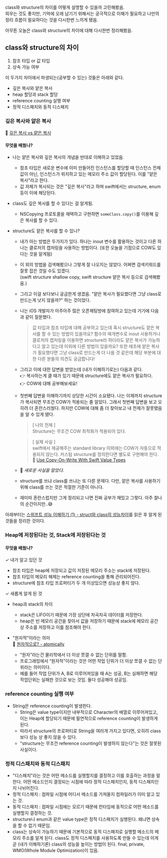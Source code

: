 class와 structure의 차이를 어떻게 설명할 수 있을까 고민해봤음.   
외우는 것도 좋지만, 기억에 오래 남기기 위해서는 궁극적으로 이해가 필요하고 나만의 정리 흐름이 필요하다는 것을 다시한번 느끼게 됐음.   

아무튼 오늘은 class와 structure의 차이에 대해 다시한번 정리해봤음.
## class와 structure의 차이
1. 참조 타입 or 값 타입    
2. 상속 가능 여부   

이 두가지 차이에서 파생되는(공부할 수 있는) 것들은 아래와 같다.
- 깊은 복사와 얕은 복사
- heap 할당과 stack 할당
- reference counting 실행 여부
- 정적 디스패치와 동적 디스패치

### 깊은 복사와 얕은 복사
🔗 [깊은 복사 vs 얕은 복사](https://velog.io/@ellyheetov/Shallow-Copy-VS-Deep-Copy)   

#### 무엇을 배웠나?
- 나는 얕은 복사와 깊은 복사의 개념을 반대로 이해하고 있었음.   
    - 참조 타입은 새로운 변수에 이미 만들어진 인스턴스를 할당할 때 인스턴스 전체 값이 아닌, 인스턴스가 위치하고 있는 메모리 주소 값이 할당된다. 이를 "얕은 복사"라고 한다.
    - 값 자체가 복사되는 것은 "깊은 복사"라고 하며 swift에서는 structure, enum 등이 이에 해당된다.

- class도 깊은 복사를 할 수 있다는 걸 알게됨.
    - NSCopying 프로토콜을 채택하고 구현하면 `someClass.copy()`를 이용해 깊은 복사를 할 수 있다.

- structure도 얕은 복사를 할 수 있나?
    - 내가 아는 방법은 두가지가 있다. 하나는 inout 변수를 활용하는 것이고 다른 하나는 클로저의 캡처링을 사용하는 방법이다. (또한 오늘을 기점으로 COW도 있다는 것을 알게됨)
    - 이 외의 방법을 검색해봤으나 그렇게 잘 나오지는 않았다. 어쩌면 검색키워드를 잘못 잡은 것일 수도 있겠다.   
    (swift structure shallow copy, swift structure 얕은 복사 등으로 검색해봤음.)
    - 그리고 이걸 보다보니 궁금한게 생겼음. "얕은 복사가 필요했다면 그냥 class로 만드는게 낫지 않을까?" 하는 것이었다.
    - 나는 iOS 개발자가 아주아주 많은 오픈채팅방에 참여하고 있는데 거기에 다음과 같이 질문했다.
        > 값 타입과 참조 타입에 대해 공부하고 있는데 혹시 structure도 얕은 복사를 할 수 있는 방법이 있을까요? 
함수의 매개변수로 inout 사용하거나 클로저의 캡처링을 이용하면 structure라 하더라도 얕은 복사가 가능하다고 알고 있는데 이외에 다른 방법이 있을까요?
또한 애초에 얕은 복사가 필요했다면 그냥 class로 만드는게 더 나을 것 같은데 해당 부분에 대한 다른 분들의 의견도 궁금합니다!

    - 그리고 이에 대한 답변을 받았는데 (내가 이해하기로는) 다음과 같다.   
    👉 복사하는게 클 때가 있기 때문에 structure에도 얕은 복사가 필요하다.   
    👉 COW에 대해 공부해보세요!
    - 첫번째 답변을 이해하기까지 상당한 시간이 소요됐다.
    나는 이제까지 structure가 복사되면 무조건 COW가 적용되는 줄 알았다. 그래서 첫번째 답변을 보고 오히려 더 혼란스러웠다. 하지만 COW에 대해 좀 더 찾아보고 내 전제가 잘못됐음을 알 수 있게 됐다.
        > [ 나의 전제 ]   
        Structure는 무조건 COW 최적화가 적용되어 있다.   

        > [ 실제 사실 ]   
        swift에서 제공해주는 standard library 이외에는 COW가 자동으로 적용되지 않는다. 커스텀 structure를 정의한다면 별도로 구현해야 한다.   
    🔗  [Use Copy-On-Write With Swift Value Types](https://www.marcosantadev.com/copy-write-swift-value-types/)

    - 🤭 *새로운 사실을 알았다.* 
    - structure를 쓰냐 class를 쓰냐는 또 다른 문제다. 다만, 얕은 복사를 사용하기 위해 class를 쓰는 것은 적절한 기준이 아니다.
    - 재미따 혼란스럽지만 그게 정리되고 나면 진짜 공부가 재밌고 그렇다. 아주 찰나의 순간이지만..😅


아래부터는 [스위프트 성능 이해하기 (1) - struct와 class의 성능차이](https://corykim0829.github.io/swift/Understanding-Swift-Performance/#)를 읽은 후 알게 된 것들을 정리한 것이다.

### Heap에 저장된다는 것, Stack에 저장된다는 것
#### 무엇을 배웠나?
✓ 내가 알고 있던 것
- 참조 타입은 heap에 저장되고 값이 저장된 메모리 주소는 stack에 저장된다.
- 참조 타입의 메모리 해제는 reference counting을 통해 관리되어진다.
- structure에 참조 타입 프로퍼티가 두 개 이상있으면 성능상 좋지 않다.

✓ 새롭게 알게 된 것
- heap과 stack의 차이
    - stack은 LIFO이기 때문에 가장 상단에 차곡차곡 데이터를 저장한다.  
    - heap은 빈 메모리 공간을 찾아서 값을 저장하기 때문에 stack에 메모리 공간 상 주소를 저장하고 이를 참조해야 한다.

- "원자적"이라는 의미   
🔗 [원자적으로? - atomically](https://opentutorials.org/course/1724/9839)
    - “원자”라는건 물리학에서 더 이상 쪼갤 수 없는 단위를 말함.
    - 프로그래밍에서 “원자적"이라는 것은 어떤 작업 단위가 더 이상 쪼갤 수 없는 단위라는 의미이다.
    - 예를 들어 작업 단위가 A, B로 이루어져있을 때 A는 성공, B는 실패하면 해당 작업단위는 실패한 것으로 보는 것임. 둘다 성공해야 성공임.
### reference counting 실행 여부
- String은 reference counting이 발생한다.
    - String은 value type이지만 내부적으로 Character의 배열로 이루어져있고, 이는 Heap에 할당되기 때문에 필연적으로 reference counting이 발생하게 된다.
    - 따라서 structure의 프로퍼티로 String을 여러개 가지고 있다면, 오히려 class보다 성능 상 좋지 않을 수 있다.
    - "structure는 무조건 reference counting이 발생하지 않는다"는 것은 잘못된 사실이다.

### 정적 디스패치와 동적 디스패치
- "디스패치"라는 것은 어떤 메소드를 실행할지를 결정하고 이를 호출하는 과정을 말한다. 어떤 메소드인지 결정되는 시점에 따라 정적 디스패치인지, 동적 디스패치인지 나뉘어진다.
- 정적 디스패치 : 컴파일 시점에 어디서 메소드를 가져올지 컴파일러가 이미 알고 있는 것.
- 동적 디스패치 : 컴파일 시점에는 모르기 때문에 런타임에 동적으로 어떤 메소드를 실행할지 결정하는 것.
- structure나 enum과 같은 value type은 정적 디스패치가 실행된다. 왜냐면 상속을 할 수 없기 때문임.
- class는 상속이 가능하기 때문에 기본적으로 동적 디스패치로 실행할 메소드의 메모리 주소를 알게 된다. class도 정적 디스패치를 사용하도록 만들 수 있는데 이게 곧 (내가 이해하기론) class의 성능을 높이는 방법이 된다. final, private, WMO(Whole Module Optimization)이 있음.